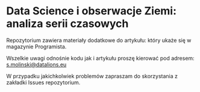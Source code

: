 # Data Science i obserwacje Ziemi: analiza serii czasowych

Repozytorium zawiera materiały dodatkowe do artykułu: który ukaże się w magazynie Programista.

Wszelkie uwagi odnośnie kodu jak i artykułu proszę kierować pod adresem: s.molinski@datalions.eu

W przypadku jakichkolwiek problemów zapraszam do skorzystania z zakładki Issues repozytorium.